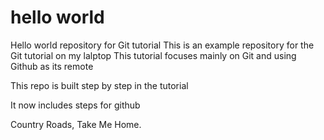# hello world
Hello world repository for Git tutorial
This is an example repository for the Git tutorial on my lalptop
This tutorial focuses mainly on Git and using Github as its remote

This repo is built step by step in the tutorial

It now includes steps for github

Country Roads, Take Me Home.
